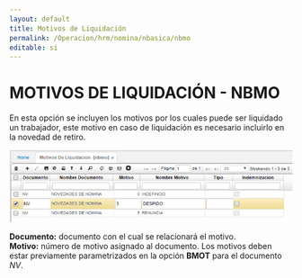 ```yaml
---
layout: default
title: Motivos de Liquidación
permalink: /Operacion/hrm/nomina/nbasica/nbmo
editable: si
---
```


# MOTIVOS DE LIQUIDACIÓN - NBMO


En esta opción se incluyen los motivos por los cuales puede ser liquidado un trabajador, este motivo en caso de liquidación es necesario incluirlo en la novedad de retiro.

![](nbmo1.png)


**Documento:** documento con el cual se relacionará el motivo.  
**Motivo:** número de motivo asignado al documento. Los motivos deben estar previamente parametrizados en la opción **BMOT** para el documento _NV_.




